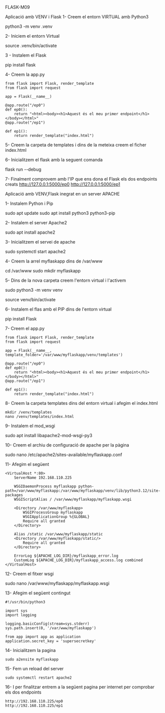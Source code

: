 FLASK-M09

Aplicació amb VENV i Flask
1- Creem el entorn VIRTUAL amb Python3

python3 -m venv .venv

2- Iniciem el entorn Virtual

source .venv/bin/activate

3 - Instalem el Flask

pip install flask

4- Creem la app.py

    from flask import Flask, render_template
    from flask import request

    app = Flask(__name__)

    @app.route("/ep0")
    def ep0():
        return "<html><body><h1>Aquest és el meu primer endpoint</h1></body></html>"
    @app.route("/ep1")

    def ep1():
        return render_template("index.html")

5- Creem la carpeta de templates i dins de la meteixa creem el ficher index.html

6- Inicialitzem el flask amb la seguent comanda

flask run --debug

7- Finalment comprovem amb l'IP que ens dona el Flask els dos endpoints creats
http://127.0.0.1:5000/ep0
http://127.0.0.1:5000/ep1

Aplicació amb VENV,Flask inegrat en un server APACHE

1- Instalem Python i Pip

sudo apt update sudo apt install python3 python3-pip

2- Instalem el server Apache2

sudo apt install apache2

3- Inicialitzem el servei de apache

sudo systemctl start apache2

4- Creem la arrel myflaskapp dins de /var/www

cd /var/www
sudo mkdir myflaskapp

5- Dins de la nova carpeta creem l'entorn virtual i l'activem

sudo python3 -m venv venv

source venv/bin/activate

6- Instalem el flas amb el PIP dins de l'entorn virtual

pip install Flask

7- Creem el app.py

    from flask import Flask, render_template
    from flask import request

    app = Flask(__name__, template_folder='/var/www/myflaskapp/venv/templates')

    @app.route("/ep0")
    def ep0():
        return "<html><body><h1>Aquest és el meu primer endpoint</h1></body></html>"
    @app.route("/ep1")

    def ep1():
        return render_template("index.html")
    
8- Creem la carpeta templates dins del entorn virtual i afegim el index.html

    mkdir /venv/templates
    nano /venv/templates/index.html


9- Instalem el mod_wsgi

sudo apt install libapache2-mod-wsgi-py3

10- Creem el archiu de configuració de apache per la pàgina

sudo nano /etc/apache2/sites-available/myflaskapp.conf

11- Afegim el següent

    <VirtualHost *:80>
        ServerName 192.168.110.225

        WSGIDaemonProcess myflaskapp python-path=/var/www/myflaskapp:/var/www/myflaskapp/venv/lib/python3.12/site-packages
        WSGIScriptAlias / /var/www/myflaskapp/myflaskapp.wsgi

        <Directory /var/www/myflaskapp>
            WSGIProcessGroup myflaskapp
            WSGIApplicationGroup %{GLOBAL}
            Require all granted
        </Directory>

        Alias /static /var/www/myflaskapp/static
        <Directory /var/www/myflaskapp/static/>
            Require all granted
        </Directory>

        ErrorLog ${APACHE_LOG_DIR}/myflaskapp_error.log
        CustomLog ${APACHE_LOG_DIR}/myflaskapp_access.log combined
    </VirtualHost>

12- Creem el fitxer wsgi

sudo nano /var/www/myflaskapp/myflaskapp.wsgi

13- Afegim el següent contingut

    #!/usr/bin/python3

    import sys
    import logging

    logging.basicConfig(stream=sys.stderr)
    sys.path.insert(0, '/var/www/myflaskapp')

    from app import app as application
    application.secret_key = 'supersecretkey'

14- Inicialitzem la pagina

    sudo a2ensite myflaskapp

15- Fem un reload del server

    sudo systemctl restart apache2

16- I per finalitzar entrem a la següent pagina per internet per comprobar els dos endpoints

    http://192.168.110.225/ep0
    http://192.168.110.225/ep1


